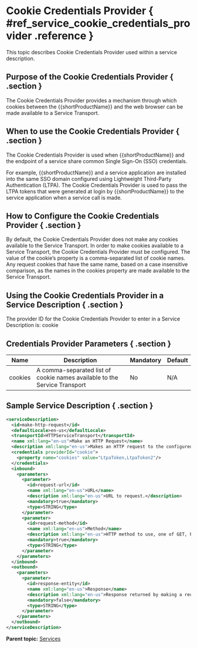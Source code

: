 # Cookie Credentials Provider { #ref_service_cookie_credentials_provider .reference }

This topic describes Cookie Credentials Provider used within a service description.

## Purpose of the Cookie Credentials Provider { .section }

The Cookie Credentials Provider provides a mechanism through which cookies between the {{shortProductName}} and the web browser can be made available to a Service Transport.

## When to use the Cookie Credentials Provider { .section }

The Cookie Credentials Provider is used when {{shortProductName}} and the endpoint of a service share common Single Sign-On \(SSO\) credentials.

For example, {{shortProductName}} and a service application are installed into the same SSO domain configured using Lightweight Third-Party Authentication \(LTPA\). The Cookie Credentials Provider is used to pass the LTPA tokens that were generated at login by {{shortProductName}} to the service application when a service call is made.

## How to Configure the Cookie Credentials Provider { .section }

By default, the Cookie Credentials Provider does not make any cookies available to the Service Transport. In order to make cookies available to a Service Transport, the Cookie Credentials Provider must be configured. The value of the cookie’s property is a comma-separated list of cookie names. Any request cookies that have the same name, based on a case insensitive comparison, as the names in the cookies property are made available to the Service Transport.

## Using the Cookie Credentials Provider in a Service Description { .section }

The provider ID for the Cookie Credentials Provider to enter in a Service Description is: cookie

## Credentials Provider Parameters { .section }

|Name|Description|Mandatory|Default|
|----|-----------|---------|-------|
|cookies|A comma-separated list of cookie names available to the Service Transport|No|N/A|

## Sample Service Description { .section }

```xml
<serviceDescription>
  <id>make-http-request</id>
  <defaultLocale>en-us</defaultLocale>
  <transportId>HTTPServiceTransport</transportId>
  <name xml:lang="en-us">Make an HTTP Request</name>
  <description xml:lang="en-us">Makes an HTTP request to the configured URL and returns the result</description>
  <credentials providerId="cookie">
    <property name="cookies" value="LtpaToken,LtpaToken2"/>
  </credentials>
  <inbound>
    <parameters>
      <parameter>
        <id>request-url</id>
        <name xml:lang="en-us">URL</name>
        <description xml:lang="en-us">URL to request.</description>
        <mandatory>true</mandatory>
        <type>STRING</type>
      </parameter>
      <parameter>
        <id>request-method</id>
        <name xml:lang="en-us">Method</name>
        <description xml:lang="en-us">HTTP method to use, one of GET, PUT, POST, or DELETE.</description>
        <mandatory>true</mandatory>
        <type>STRING</type>
      </parameter>
    </parameters>
  </inbound>
  <outbound>
    <parameters>
      <parameter>
        <id>response-entity</id>
        <name xml:lang="en-us">Response</name>
        <description xml:lang="en-us">Response returned by making a request to the configured URL.</description>
        <mandatory>false</mandatory>
        <type>STRING</type>
      </parameter>
    </parameters>
  </outbound>
</serviceDescription>
```

**Parent topic:** [Services](ref_services_toc.md)

